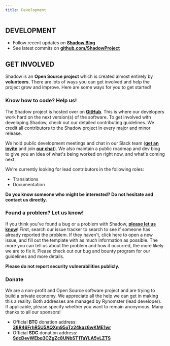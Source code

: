 ```yaml
---
title: Development
---
```


## DEVELOPMENT

- Follow recent updates on **[Shadow Blog](http://blog.shadowproject.io/)**
- See latest commits on **[github.com/ShadowProject](https://github.com/shadowproject/shadow)**

## GET INVOLVED

Shadow is an **Open Source project** which is created almost entirely by **volunteers**. There are lots of ways you can get involved and help the project grow and improve. Here are some ways for you to get started!

### **Know how to code? Help us!**

The Shadow project is hosted over on **[GitHub](https://github.com/ShadowProject/)**. This is where our developers work hard on the next version(s) of the software. To get involved with developing Shadow, check out our detailed contributing guidelines. We credit all contributors to the Shadow project in every major and minor release.

We hold public development meetings and chat in our Slack team (**[get an invite](http://shadowproject.herokuapp.com/)** and join **[our chat](https://shadowproject.slack.com/)**). We also maintain a public roadmap and dev blog to give you an idea of what's being worked on right now, and what's coming next.

We're currently looking for lead contributors in the following roles:

- Translations
- Documentation

**Do you know someone who might be interested? Do not hesitate and contact us directly.**

### Found a problem? Let us know!

If you think you've found a bug or a problem with Shadow, **[please let us know](https://shadowproject.io/bug-bounties)**! First, search our issue tracker to search to see if someone has already reported the problem. If they haven't, click here to open a new issue, and fill out the template with as much information as possible. The more you can tell us about the problem and how it occurred, the more likely we are to fix it. Please check out our bug and bounty program for our guidelines and more details.

**Please do not report security vulnerabilities publicly.**

### Donate

We are a non-profit and Open Source software project and are trying to build a private economy. We appreciate all the help we can get in making this a reality. Both addresses are managed by Rynomster (lead developer). If applicable, please specify whether you want to remain anonymous. Many thanks to all our sponsors!

- Official **BTC** donation address: **[38R46FrhR5U5AQXm95oTz24kqz6wKME1wr](bitcoin:38R46FrhR5U5AQXm95oTz24kqz6wKME1wr&label=SDC%20Dev%20Fund)**
- Official **SDC** donation address: **[SdcDevWEbq3CZgZc8UNbST1TaYLA5vLZTS](shadowcoin:SdcDevWEbq3CZgZc8UNbST1TaYLA5vLZTS&label=SDC%20Dev%20Fund)**
